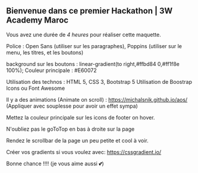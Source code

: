 ## Bienvenue dans ce premier Hackathon | 3W Academy Maroc

Vous avez une durée de *4 heures* pour réaliser cette maquette. 

Police : Open Sans (utiliser sur les paragraphes), Poppins (utiliser sur le menu, les titres, et les boutons)

background sur les boutons : linear-gradient(to right,#ffbd84 0,#ff1f8e 100%);
Couleur principale : #E60072

Utilisation des technos : HTML 5, CSS 3, Bootstrap 5
Utilisation de Boostrap Icons ou Font Awesome

Il y a des animations (Animate on scroll) : https://michalsnik.github.io/aos/ (Appliquer avec souplesse pour avoir un effet sympa)

Mettez la couleur principale sur les icons de footer on hover.


N'oubliez pas le goToTop en bas à droite sur la page

Rendez le scrollbar de la page un peu petite et cool à voir.


Créer vos gradients si vous voulez avec: https://cssgradient.io/

Bonne chance !!!! (je vous aime aussi 💕)